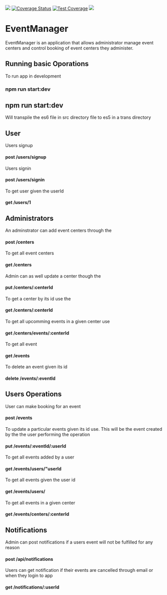 ![](https://www.travis-ci.org/tutugodfrey/EventManager.svg?branch=feature%2Fnotifications)
[![Coverage Status](https://coveralls.io/repos/github/tutugodfrey/EventManager/badge.svg?branch=master)](https://coveralls.io/github/tutugodfrey/EventManager?branch=master)
[![Test Coverage](https://api.codeclimate.com/v1/badges/82a0d53b05a153bb40e2/test_coverage)](https://codeclimate.com/github/tutugodfrey/EventManager/test_coverage)
<a href="https://codeclimate.com/github/tutugodfrey/EventManager/maintainability"><img src="https://api.codeclimate.com/v1/badges/82a0d53b05a153bb40e2/maintainability" /></a>

# EventManager
EventManager is an application that allows administrator manage event centers and control booking of event centers they administer.

## Running basic Oporations
To run app in development
### npm run start:dev

## npm run start:dev
Will transpile the es6 file in src directory file to es5 in a trans directory

## User
Users signup 
#### post /users/signup 

Users signin
#### post /users/signin
To get user given the userId 

#### get /users/1

## Administrators
An adminstrator can add event centers through the 

#### post /centers 

To get all event centers 
#### get /centers 

Admin can as well update a center though the 
#### put /centers/:centerId 

To get a center by its id use the 
#### get /centers/:centerId 

To get all upcomming events in a given center use
#### get /centers/events/:centerId 

To get all event 
#### get /events

To delete an event given its id
#### delete /events/:eventId

## Users Operations

User can make booking for an event
#### post /events

To update a particular events given its id use. This will be the event created by the the user performing the operation
#### put /events/:eventId/:userId

To get all events added by a user
#### get /events/users/"userId

To get all events given the user id
#### get /events/users/

 To get all events in a given center
 #### get /events/centers/:centerId

## Notifications
Admin can post notifications if a users event will not be fulfilled for any reason
#### post /api/notifications

Users can get notification if their events are cancelled through email or when they login to app
#### get /notifications/:userId




















